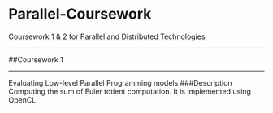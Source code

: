 # Parallel-Coursework
Coursework 1 &amp; 2 for Parallel and Distributed Technologies

***

##Coursework 1
___
Evaluating Low-level Parallel Programming models
###Description
Computing the sum of Euler totient computation. It is implemented using OpenCL.
